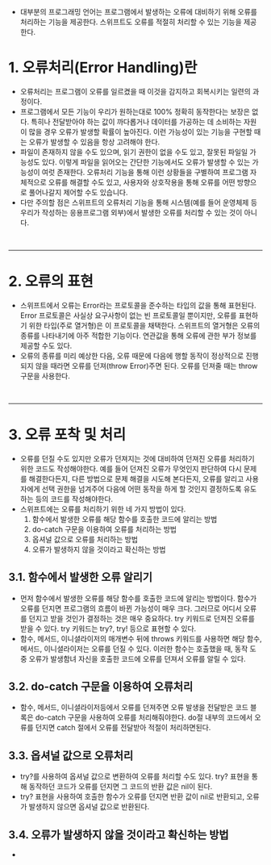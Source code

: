 - 대부분의 프로그래밍 언어는 프로그램에서 발생하는 오류에 대비하기 위해 오류를 처리하는 기능을 제공한다. 스위프트도 오류를 적절히 처리할 수 있는 기능을 제공한다.

# 1. 오류처리(Error Handling)란
- 오류처리는 프로그램이 오류를 일르켰을 때 이것을 감지하고 회복시키는 일련의 과정이다. 
- 프로그램에서 모든 기능이 우리가 원하는대로 100% 정확히 동작한다는 보장은 없다. 특히나 전달받아야 하는 값이 까다롭거나 데이터를 가공하는 데 소비하는 자원이 많을 경우 오류가 발생할 확률이 높아진다. 이런 가능성이 있는 기능을 구현할 때는 오류가 발생할 수 있음을 항상 고려해야 한다.
- 파일이 존재하지 않을 수도 있으며, 읽기 권한이 없을 수도 있고, 잘못된 파일일 가능성도 있다. 이렇게 파일을 읽어오는 간단한 기능에서도 오류가 발생할 수 있는 가능성이 여럿 존재한다. 오류처리 기능을 통해 이런 상황들을 구별하여 프로그램 자체적으로 오류를 해결할 수도 있고, 사용자와 상호작용을 통해 오류를 어떤 방향으로 풀어나갈지 제어할 수도 있습니다.
- 다만 주의할 점은 스위프트의 오류처리 기능을 통해 시스템(예를 들어 운영체제 등 우리가 작성하는 응용프로그램 외부)에서 발생한 오류를 처리할 수 있는 것이 아니다.

<br/>

-------------
# 2. 오류의 표현
- 스위프트에서 오류는 Error라는 프로토콜을 준수하는 타입의 값을 통해 표현된다. Error 프로토콜은 사실상 요구사항이 없는 빈 프로토콜일 뿐이지만, 오류를 표현하기 위한 타입(주로 열거형)은 이 프로토콜을 채택한다. 스위프트의 열거형은 오류의 종류를 나타내기에 아주 적합한 기능이다. 연관값을 통해 오류에 관한 부가 정보를 제공할 수도 있다. 
- 오류의 종류를 미리 예상한 다음, 오류 때문에 다음에 행할 동작이 정상적으로 진행되지 않을 때라면 오류를 던져(throw Error)주면 된다. 오류를 던져줄 때는 throw 구문을 사용한다.

<br/>

-------------
# 3. 오류 포착 및 처리
- 오류를 던질 수도 있지만 오류가 던져지는 것에 대비하여 던져진 오류를 처리하기 위한 코드도 작성해야한다. 예를 들어 던져진 오류가 무엇인지 판단하여 다시 문제를 해결한다든지, 다른 방법으로 문제 해결을 시도해 본다든지, 오류를 알리고 사용자에게 선택 권한을 넘겨주어 다음에 어떤 동작을 하게 할 것인지 결정하도록 유도하는 등의 코드를 작성해야한다.
- 스위프트에는 오류를 처리하기 위한 네 가지 방법이 있다.
  1. 함수에서 발생한 오류를 해당 함수를 호출한 코드에 알리는 방법
  2. do-catch 구문을 이용하여 오류를 처리하는 방법
  3. 옵셔널 값으로 오류를 처리하는 방법
  4. 오류가 발생하지 않을 것이라고 확신하는 방법

## 3.1. 함수에서 발생한 오류 알리기
- 먼저 함수에서 발생한 오류를 해당 함수를 호출한 코드에 알리는 방법이다. 함수가 오류를 던지면 프로그램의 흐름이 바뀐 가능성이 매우 크다. 그러므로 어디서 오류를 던지고 받을 것인가 결정하는 것은 매우 중요하다. try 키워드로 던져진 오류를 받을 수 있다. try 키워드는 try?, try! 등으로 표현할 수 있다.
- 함수, 메서드, 이니셜라이저의 매개변수 뒤에 throws 키워드를 사용하면 해당 함수, 메서드, 이니셜라이저는 오류를 던질 수 있다. 이러한 함수는 호출했을 때, 동작 도중 오류가 발생함녀 자신을 호출한 코드에 오류를 던져서 오류를 알릴 수 있다.

## 3.2. do-catch 구문을 이용하여 오류처리
- 함수, 메서드, 이니셜라이저등에서 오류를 던져주면 오류 발생을 전달받은 코드 블록은 do-catch 구문을 사용하여 오류를 처리해줘야한다. do절 내부의 코드에서 오류를 던지면 catch 절에서 오류를 전달받아 적절이 처리하면된다. 

## 3.3. 옵셔널 값으로 오류처리
- try?를 사용하여 옵셔널 값으로 변환하여 오류를 처리할 수도 있다. try? 표현을 통해 동작하던 코드가 오류를 던지면 그 코드의 반환 값은 nil이 된다.
- try? 표현을 사용하여 호출한 함수가 오류를 던지면 반환 값이 nil로 반환되고, 오류가 발생하지 않으면 옵셔널 값으로 반환된다. 

## 3.4. 오류가 발생하지 않을 것이라고 확신하는 방법
- 
